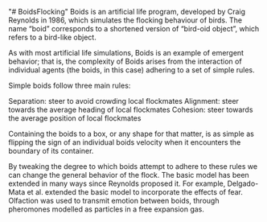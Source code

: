 "# BoidsFlocking" 
Boids is an artificial life program, developed by Craig Reynolds in 1986, which simulates the flocking behaviour of birds. The name “boid” corresponds to a shortened version of “bird-oid object”, which refers to a bird-like object.

As with most artificial life simulations, Boids is an example of emergent behavior; that is, the complexity of Boids arises from the interaction of individual agents (the boids, in this case) adhering to a set of simple rules. 

Simple boids follow three main rules:

Separation: steer to avoid crowding local flockmates
Alignment: steer towards the average heading of local flockmates
Cohesion: steer towards the average position of local flockmates

Containing the boids to a box, or any shape for that matter, is as simple as flipping the sign of an individual boids velocity when it encounters 
the boundary of its container. 

By tweaking the degree to which boids attempt to adhere to these rules we can change the general behavior of the flock. The basic model has been extended in many ways since Reynolds proposed it. For example, Delgado-Mata et al. extended the basic model to incorporate the effects of fear. Olfaction was used to transmit emotion between boids, through pheromones modelled as particles in a free expansion gas. 
